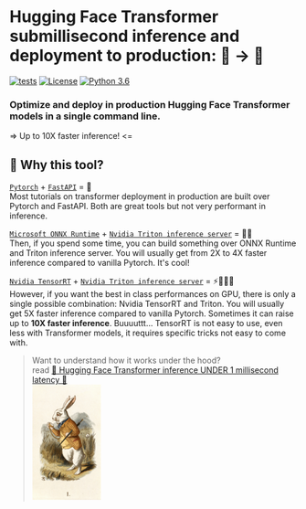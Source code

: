 # Hugging Face Transformer submillisecond inference️ and deployment to production: 🤗 → 🤯

[![tests](https://github.com/ELS-RD/transformer-deploy/actions/workflows/python-app.yml/badge.svg)](https://github.com/ELS-RD/transformer-deploy/actions/workflows/python-app.yml) [![License](https://img.shields.io/badge/License-Apache_2.0-blue.svg)](./LICENCE) [![Python 3.6](https://img.shields.io/badge/python-3.6-blue.svg)](https://www.python.org/downloads/release/python-360/)

### Optimize and deploy in **production** Hugging Face Transformer models in a single command line.  

=> Up to 10X faster inference! <=


## 🤔 Why this tool?

[`Pytorch`](https://pytorch.org/) + [`FastAPI`](https://fastapi.tiangolo.com/) = 🐢  
Most tutorials on transformer deployment in production are built over Pytorch and FastAPI.
Both are great tools but not very performant in inference.  

[`Microsoft ONNX Runtime`](https://github.com/microsoft/onnxruntime/) + [`Nvidia Triton inference server`](https://github.com/triton-inference-server/server) = ️🏃💨  
Then, if you spend some time, you can build something over ONNX Runtime and Triton inference server.
You will usually get from 2X to 4X faster inference compared to vanilla Pytorch. It's cool!  

[`Nvidia TensorRT`](https://github.com/NVIDIA/TensorRT/)  + [`Nvidia Triton inference server`](https://github.com/triton-inference-server/server) = ⚡️🏃💨💨  
However, if you want the best in class performances on GPU, there is only a single possible combination: Nvidia TensorRT and Triton.
You will usually get 5X faster inference compared to vanilla Pytorch. 
Sometimes it can raise up to **10X faster inference**.
Buuuuttt... TensorRT is not easy to use, even less with Transformer models, it requires specific tricks not easy to come with.  


> Want to understand how it works under the hood?  
> read [📕 Hugging Face Transformer inference UNDER 1 millisecond latency 📖](https://towardsdatascience.com/hugging-face-transformer-inference-under-1-millisecond-latency-e1be0057a51c?source=friends_link&sk=cd880e05c501c7880f2b9454830b8915)  
> <img src="resources/rabbit.jpg" width="120">

